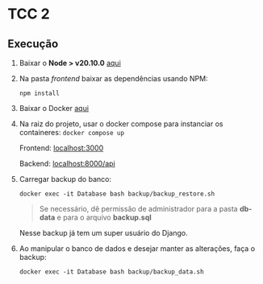 # TCC 2

## Execução

1. Baixar o **Node > v20.10.0** [aqui](https://nodejs.org/en/download)

2. Na pasta _frontend_ baixar as dependências usando NPM:

   `npm install`

3. Baixar o Docker [aqui](https://docs.docker.com/get-docker/)

4. Na raiz do projeto, usar o docker compose para instanciar os containeres:
   `docker compose up`

   Frontend: [localhost:3000](localhost:3000)

   Backend: [localhost:8000/api](localhost:8000/api)

5. Carregar backup do banco:

   `docker exec -it Database bash backup/backup_restore.sh`

   > Se necessário, dê permissão de administrador para a pasta **db-data** e para o arquivo **backup.sql**

   Nesse backup já tem um super usuário do Django.

6. Ao manipular o banco de dados e desejar manter as alterações, faça o backup:

   `docker exec -it Database bash backup/backup_data.sh`
